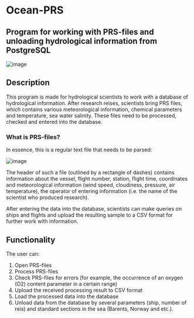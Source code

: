 # Ocean-PRS

## Program for working with PRS-files and unloading hydrological information from PostgreSQL

![image](https://github.com/Leeralim/Ocean/assets/49206103/3bbbd90d-f71b-4ff3-92f7-fab06e8fbca8)


## Description

This program is made for hydrological scientists to work with a database of hydrological information.
After research reises, scientists bring PRS files, which contains various meteorological information, chemical parameters and temperature, sea water salinity. These files need to be processed, checked and entered into the database.


### What is PRS-files?

In essence, this is a regular text file that needs to be parsed:


![image](https://github.com/Leeralim/Ocean/assets/49206103/4269ba06-35e7-4bbc-994c-392845f50657)


The header of such a file (outlined by a rectangle of dashes) contains information about the vessel, flight number, station, flight time, coordinates and meteorological information (wind speed, cloudiness, pressure, air temperature), the operator of entering information (i.e. the name of the scientist who produced research).

After entering the data into the database, scientists can make queries on ships and flights and upload the resulting sample to a CSV format for further work with information.


## Functionality

The user can: 
  1. Open PRS-files
  2. Process PRS-files
  3. Check PRS-files for errors (for example, the occurrence of an oxygen (O2) content parameter in a certain range)
  4. Upload the received processing result to CSV format
  5. Load the processed data into the database
  6. Unload data from the database by several parameters (ship, number of reis) and standard sections in the sea (Barents, Norway and etc.).
